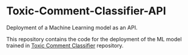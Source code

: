 # Toxic-Comment-Classifier-API

Deployment of a Machine Learning model as an API.

This repository contains the code for the deployment of the ML model trained in [Toxic Comment Classifier](https://github.com/pmahajan11/Toxic-Comment-Classifier) repository.
